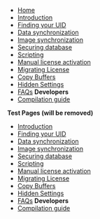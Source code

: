 <!-- TODO: Change this later -->

- [Home](/)
- [Introduction](introduction)
- [Finding your UID](uid)
- [Data synchronization](sync)
- [Image synchronization](sync-image)
- [Securing database](protect)
- [Scripting](scripting)
- [Manual license activation](activation)
- [Migrating License](migrating)
- [Copy Buffers](buffers)
- [Hidden Settings](hidden)
- [FAQs](faqs)
  **Developers**
- [Compilation guide](compile)

**Test Pages (will be removed)**

- [Introduction](wiki/Introduction.md)
- [Finding your UID](wiki/Finding-your-Unique-Id.md)
- [Data synchronization](wiki/Data-Synchronization.md)
- [Image synchronization](wiki/Enable-Image-synchronization.md)
- [Securing database](wiki/Using-secure-database.md)
- [Scripting](wiki/Scripting.md)
- [Manual license activation](wiki/Manual-License-Activation.md)
- [Migrating License](wiki/Migrating-License.md)
- [Copy Buffers](wiki/Copy-Buffers.md)
- [Hidden Settings](wiki/Hidden-Settings.md)
- [FAQs](wiki/FAQs.md)
  **Developers**
- [Compilation guide](wiki/Compilation-guide.md)
